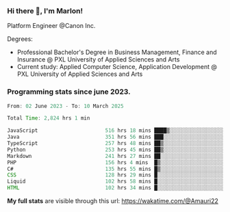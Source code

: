 
### Hi there 👋, I'm Marlon!

Platform Engineer @Canon Inc.

Degrees: 
- Professional Bachelor's Degree in Business Management, Finance and Insurance @ PXL University of Applied Sciences and Arts
- Current study: Applied Computer Science, Application Development @ PXL University of Applied Sciences and Arts

### Programming stats since june 2023.
<!--START_SECTION:waka-->

```java
From: 02 June 2023 - To: 10 March 2025

Total Time: 2,824 hrs 1 min

JavaScript                      516 hrs 18 mins ████▒░░░░░░░░░░░░░░░░░░░░   17.86 %
Java                            351 hrs 56 mins ███░░░░░░░░░░░░░░░░░░░░░░   12.18 %
TypeScript                      257 hrs 48 mins ██▒░░░░░░░░░░░░░░░░░░░░░░   08.92 %
Python                          253 hrs 45 mins ██▒░░░░░░░░░░░░░░░░░░░░░░   08.78 %
Markdown                        241 hrs 27 mins ██░░░░░░░░░░░░░░░░░░░░░░░   08.35 %
PHP                             156 hrs 4 mins  █▒░░░░░░░░░░░░░░░░░░░░░░░   05.40 %
C#                              135 hrs 55 mins █▒░░░░░░░░░░░░░░░░░░░░░░░   04.70 %
CSS                             128 hrs 29 mins █░░░░░░░░░░░░░░░░░░░░░░░░   04.45 %
Liquid                          102 hrs 58 mins █░░░░░░░░░░░░░░░░░░░░░░░░   03.56 %
HTML                            102 hrs 34 mins █░░░░░░░░░░░░░░░░░░░░░░░░   03.55 %
```

<!--END_SECTION:waka-->
**My full stats** are visible through this url: https://wakatime.com/@Amauri22
